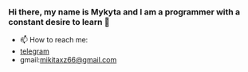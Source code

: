 ### Hi there, my name is Mykyta and I am a programmer with a constant desire to learn 👋

- 📫 How to reach me: 
- [telegram](https://t.me/Mykyta_Budeychuk)
- gmail:mikitaxz66@gmail.com


